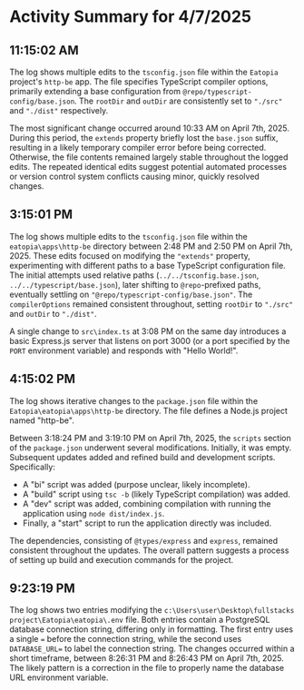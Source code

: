 # Activity Summary for 4/7/2025

## 11:15:02 AM
The log shows multiple edits to the `tsconfig.json` file within the `Eatopia` project's `http-be` app.  The file specifies TypeScript compiler options, primarily extending a base configuration from `@repo/typescript-config/base.json`.  The `rootDir` and `outDir` are consistently set to `"./src"` and `"./dist"` respectively.

The most significant change occurred around 10:33 AM on April 7th, 2025.  During this period, the `extends` property briefly lost the `base.json` suffix, resulting in a likely temporary compiler error before being corrected.  Otherwise, the file contents remained largely stable throughout the logged edits.  The repeated identical edits suggest potential automated processes or version control system conflicts causing minor, quickly resolved changes.


## 3:15:01 PM
The log shows multiple edits to the `tsconfig.json` file within the `eatopia\apps\http-be` directory between 2:48 PM and 2:50 PM on April 7th, 2025.  These edits focused on modifying the `"extends"` property, experimenting with different paths to a base TypeScript configuration file.  The initial attempts used relative paths (`../../tsconfig.base.json`, `../../typescript/base.json`),  later shifting to  `@repo`-prefixed paths,  eventually settling on `"@repo/typescript-config/base.json"`.  The `compilerOptions` remained consistent throughout, setting `rootDir` to `"./src"` and `outDir` to `"./dist"`.

A single change to `src\index.ts` at 3:08 PM on the same day introduces a basic Express.js server that listens on port 3000 (or a port specified by the `PORT` environment variable) and responds with "Hello World!".


## 4:15:02 PM
The log shows iterative changes to the `package.json` file within the `Eatopia\eatopia\apps\http-be` directory.  The file defines a Node.js project named "http-be".

Between 3:18:24 PM and 3:19:10 PM on April 7th, 2025, the `scripts` section of the `package.json` underwent several modifications.  Initially, it was empty.  Subsequent updates added and refined build and development scripts.  Specifically:

* A "bi" script was added (purpose unclear, likely incomplete).
* A "build" script using `tsc -b` (likely TypeScript compilation) was added.
* A "dev" script was added, combining compilation with running the application using `node dist/index.js`.
* Finally, a "start" script to run the application directly was included.

The dependencies, consisting of `@types/express` and `express`, remained consistent throughout the updates.  The overall pattern suggests a process of setting up build and execution commands for the project.


## 9:23:19 PM
The log shows two entries modifying the `c:\Users\user\Desktop\fullstacks project\Eatopia\eatopia\.env` file.  Both entries contain a PostgreSQL database connection string, differing only in formatting. The first entry uses a single `=` before the connection string, while the second uses `DATABASE_URL=` to label the connection string.  The changes occurred within a short timeframe, between 8:26:31 PM and 8:26:43 PM on April 7th, 2025.  The likely pattern is a correction in the file to properly name the database URL environment variable.
